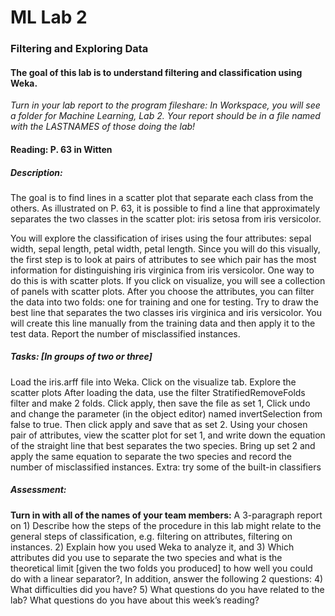 ML Lab 2
========
### Filtering and Exploring Data

#### The goal of this lab is to understand filtering and classification using Weka.

_Turn in your lab report to the program fileshare:  In Workspace, you will see a folder for Machine Learning, Lab 2.  Your report should be in a file named with the LASTNAMES of those doing the lab!_

#### Reading: P. 63 in Witten

##### Description:
The goal is to find lines in a scatter plot that separate each class
from the others. As illustrated on P. 63, it is possible to find a line
that approximately separates the two classes in the scatter plot: iris setosa from iris versicolor.

You will explore the classification of irises using the four attributes:
sepal width, sepal length, petal width, petal length. Since you will do this
visually, the first step is to look at pairs of attributes to see which pair
has the most information for distinguishing iris virginica from iris versicolor.
One way to do this is with scatter plots. If you click on visualize, you will see
a collection of panels with scatter plots. After you choose the attributes, you can
filter the data into two folds: one for training and one for testing. Try to draw the best line
that separates the two classes iris virginica and iris versicolor. You will create
this line manually from the training data and then apply it to the test
data. Report the number of misclassified instances.

##### Tasks: [In groups of two or three]
Load the iris.arff file into Weka.
Click on the visualize tab. Explore the scatter plots
After loading the data, use the filter StratifiedRemoveFolds filter and make 2 folds.
Click apply, then save the file as set 1,
Click undo and change the parameter (in the object editor) named invertSelection from false to true.
Then click apply and save that as set 2.
Using your chosen pair of attributes, view the scatter plot for set 1, and write down the equation of the straight line that best separates the two species.
Bring up set 2 and apply the same equation to separate the two species and record the number of misclassified instances.
Extra: try some of the built-in classifiers

##### Assessment:
**Turn in with all of the names of your team members:**
A 3-paragraph report on 1) Describe how the steps of the procedure in this lab might relate to the
general steps of classification, e.g. filtering on attributes, filtering on instances.
2) Explain how you used Weka to analyze it, and
3) Which attributes did you use to separate the two
species and what is the theoretical limit [given the two folds you produced]
to how well you could do with a linear separator?,
In addition, answer the following 2 questions:
4) What difficulties did you have?
5) What questions do you have related to the lab?
What questions do you have about this week’s reading?

